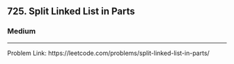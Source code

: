 <h2>725. Split Linked List in Parts</h2><h3>Medium</h3><hr><div><p>Problem Link: https://leetcode.com/problems/split-linked-list-in-parts/</p></div>
